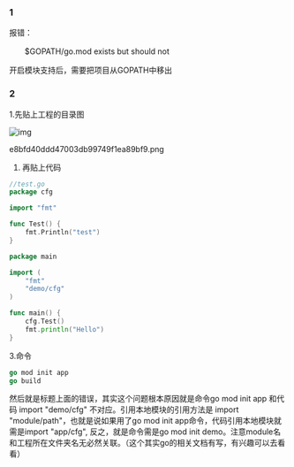 ### 1

报错：

　　$GOPATH/go.mod exists but should not

开启模块支持后，需要把项目从GOPATH中移出



### 2

1.先贴上工程的目录图

![img](https:////upload-images.jianshu.io/upload_images/19439088-593d4114f35dd509.png?imageMogr2/auto-orient/strip|imageView2/2/w/164/format/webp)

e8bfd40ddd47003db99749f1ea89bf9.png

1. 再贴上代码

```go
//test.go 
package cfg

import "fmt"

func Test() {
    fmt.Println("test")
}
```

```go
package main

import (
    "fmt"
    "demo/cfg"
)

func main() {
    cfg.Test()
    fmt.println("Hello")
}
```

3.命令

```go
go mod init app
go build
```

然后就是标题上面的错误，其实这个问题根本原因就是命令go mod init app 和代码 import "demo/cfg" 不对应。引用本地模块的引用方法是 import "module/path"，也就是说如果用了go mod init app命令，代码引用本地模块就需是import "app/cfg", 反之，就是命令需是go mod init demo。注意module名和工程所在文件夹名无必然关联。（这个其实go的相关文档有写，有兴趣可以去看看）